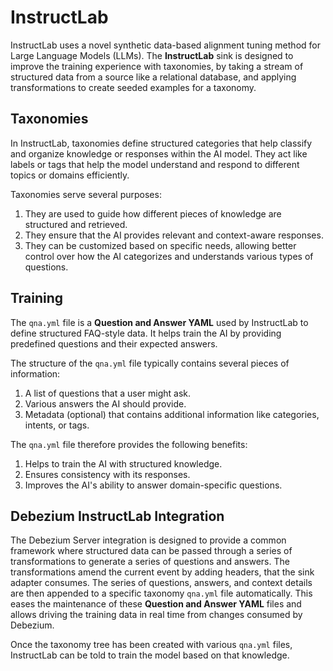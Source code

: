 # InstructLab

InstructLab uses a novel synthetic data-based alignment tuning method for Large Language Models (LLMs).
The **InstructLab** sink is designed to improve the training experience with taxonomies, by taking a stream of structured data from a source like a relational database, and applying transformations to create seeded examples for a taxonomy.

## Taxonomies

In InstructLab, taxonomies define structured categories that help classify and organize knowledge or responses within the AI model.
They act like labels or tags that help the model understand and respond to different topics or domains efficiently.

Taxonomies serve several purposes:

1. They are used to guide how different pieces of knowledge are structured and retrieved.
2. They ensure that the AI provides relevant and context-aware responses.
3. They can be customized based on specific needs, allowing better control over how the AI categorizes and understands various types of questions.

## Training

The `qna.yml` file is a **Question and Answer YAML** used by InstructLab to define structured FAQ-style data.
It helps train the AI by providing predefined questions and their expected answers.

The structure of the `qna.yml` file typically contains several pieces of information:

1. A list of questions that a user might ask.
2. Various answers the AI should provide.
3. Metadata (optional) that contains additional information like categories, intents, or tags.

The `qna.yml` file therefore provides the following benefits:

1. Helps to train the AI with structured knowledge.
2. Ensures consistency with its responses.
3. Improves the AI's ability to answer domain-specific questions.

## Debezium InstructLab Integration

The Debezium Server integration is designed to provide a common framework where structured data can be passed through a series of transformations to generate a series of questions and answers.
The transformations amend the current event by adding headers, that the sink adapter consumes.
The series of questions, answers, and context details are then appended to a specific taxonomy `qna.yml` file automatically.
This eases the maintenance of these **Question and Answer YAML** files and allows driving the training data in real time from changes consumed by Debezium.

Once the taxonomy tree has been created with various `qna.yml` files, InstructLab can be told to train the model based on that knowledge.
